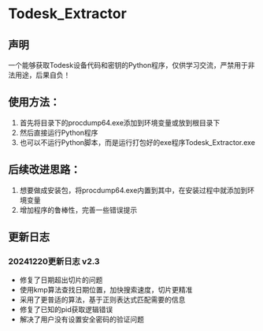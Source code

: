 # Todesk_Extractor

## 声明
一个能够获取Todesk设备代码和密钥的Python程序，仅供学习交流，严禁用于非法用途，后果自负！

## 使用方法：
1. 首先将目录下的procdump64.exe添加到环境变量或放到根目录下
2. 然后直接运行Python程序
3. 也可以不运行Python脚本，而是运行打包好的exe程序Todesk_Extractor.exe

## 后续改进思路：
1. 想要做成安装包，将procdump64.exe内置到其中，在安装过程中就添加到环境变量
2. 增加程序的鲁棒性，完善一些错误提示

## 更新日志

### 20241220更新日志  v2.3
- 修复了日期超出切片的问题
- 使用kmp算法查找日期位置，加快搜索速度，切片更精准
- 采用了更普适的算法，基于正则表达式匹配需要的信息
- 修复了已知的pid获取逻辑错误
- 解决了用户没有设置安全密码的验证问题

